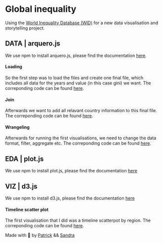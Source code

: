 # Global inequality

Using the [World Inequality Database (WID)](https://wid.world/) for a new data visualisation and storytelling project.

## DATA | arquero.js

We use npm to install arquero.js, please find the documentation [here](https://www.npmjs.com/package/arquero). 

#### Loading 

So the first step was to load the files and create one final file, which includes all data for the years and value (in this case gini) we want. 
The correponding code can be found [here](js/load_all_data.js). 

#### Join 

Afterwards we want to add all relavant country information to this final file. The correponding code can be found [here](js/data_join.js).

#### Wrangeling 

Afterwards for running the first visualisations, we need to change the data format, filter, aggregate etc. The correponding code can be found [here](js/data_wrangeling.js). 

## EDA | plot.js

We use npm to install plot.js, please find the documentation [here](https://www.npmjs.com/package/@observablehq/plot) 

## VIZ | d3.js 

We use npm to install d3.js, please find the documentation [here](https://www.npmjs.com/package/d3) 

#### Timeline scatter plot 

The first visualisation that I did was a timeline scatterpot by region. The correponding code can be found [here](js/timeline_scatterplot.js).


Made with :green_heart:  by [Patrick](https://www.linkedin.com/in/patrickwojda/) && [Sandra](https://www.sandraviz.com/bio) 



